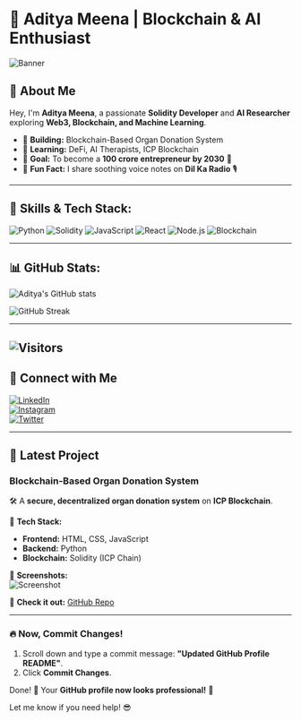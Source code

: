 # 🚀 Aditya Meena | Blockchain & AI Enthusiast  

![Banner](https://your-banner-url.com)  

## 👋 About Me  
Hey, I'm **Aditya Meena**, a passionate **Solidity Developer** and **AI Researcher** exploring **Web3, Blockchain, and Machine Learning**.  

- 🔗 **Building:** Blockchain-Based Organ Donation System  
- 🌱 **Learning:** DeFi, AI Therapists, ICP Blockchain  
- 🎯 **Goal:** To become a **100 crore entrepreneur by 2030** 🚀  
- 🎤 **Fun Fact:** I share soothing voice notes on **Dil Ka Radio** 🎙️  

---

## 🚀 Skills & Tech Stack:

![Python](https://img.shields.io/badge/Python-3776AB?style=for-the-badge&logo=python&logoColor=white)
![Solidity](https://img.shields.io/badge/Solidity-363636?style=for-the-badge&logo=solidity&logoColor=white)
![JavaScript](https://img.shields.io/badge/JavaScript-F7DF1E?style=for-the-badge&logo=javascript&logoColor=black)
![React](https://img.shields.io/badge/React-20232A?style=for-the-badge&logo=react&logoColor=61DAFB)
![Node.js](https://img.shields.io/badge/Node.js-43853D?style=for-the-badge&logo=node.js&logoColor=white)
![Blockchain](https://img.shields.io/badge/Blockchain-121D33?style=for-the-badge&logo=ethereum&logoColor=white)


---

## 📊 GitHub Stats:
![Aditya's GitHub stats](https://github-readme-stats.vercel.app/api?username=Adimeena06&show_icons=true&theme=tokyonight)

![GitHub Streak](https://streak-stats.demolab.com/?user=Adimeena06&theme=tokyonight)


---
![Visitors](https://visitor-badge.glitch.me/badge?page_id=Adimeena06)
---

## 🔗 Connect with Me  
[![LinkedIn](https://img.shields.io/badge/LinkedIn-Connect-blue?logo=linkedin)](https://linkedin.com/in/adityameena)  
[![Instagram](https://img.shields.io/badge/Instagram-Follow-red?logo=instagram)](https://instagram.com/Adimeena06)  
[![Twitter](https://img.shields.io/badge/Twitter-Follow-blue?logo=twitter)](https://twitter.com/yourhandle)  

---

## 🚀 Latest Project  
### **Blockchain-Based Organ Donation System**  
🛠 A **secure, decentralized organ donation system** on **ICP Blockchain**.  

📌 **Tech Stack:**  
- **Frontend:** HTML, CSS, JavaScript  
- **Backend:** Python  
- **Blockchain:** Solidity (ICP Chain)  

📸 **Screenshots:**  
![Screenshot](https://your-image-url.com)  

🚀 **Check it out:** [GitHub Repo](https://github.com/Adimeena06/organ-donation)  

---

### **🔥 Now, Commit Changes!**  
1. Scroll down and type a commit message: **"Updated GitHub Profile README"**.  
2. Click **Commit Changes**.  

Done! 🎉 Your **GitHub profile now looks professional!** 🚀  

Let me know if you need help! 😎
